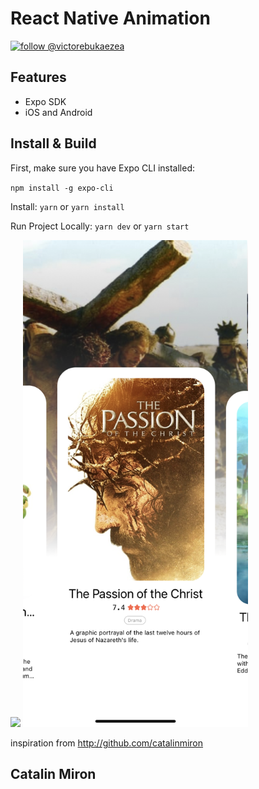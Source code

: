 # React Native Animation

[![follow @victorebukaezea](https://img.shields.io/twitter/follow/victorebukaezea.svg?style=for-the-badge&logo=TWITTER&logoColor=FFFFFF&labelColor=00aced&logoWidth=20&color=lightgray)](https://twitter.com/victorebukaezea)

## Features

- Expo SDK
- iOS and Android

## Install & Build

First, make sure you have Expo CLI installed:

`npm install -g expo-cli`

Install: `yarn` or `yarn install`

Run Project Locally: `yarn dev` or `yarn start`

<p float="left">
  <img src="screenshot/Animated-1.PNG?raw=true" width="360" />
  <img src="screenshot/Animated-2.PNG?raw=true" width="360" />
</p>
<!-- <video src="screenshot/video.MP4?raw=true" width=180/> -->

inspiration from http://github.com/catalinmiron

## Catalin Miron
